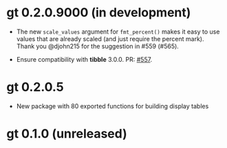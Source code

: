 # gt 0.2.0.9000 (in development)

* The new `scale_values` argument for `fmt_percent()` makes it easy to use values that are already scaled (and just require the percent mark). Thank you @djohn215 for the suggestion in #559 (#565).

* Ensure compatibility with **tibble** 3.0.0. PR: [#557](https://github.com/rstudio/gt/pull/557).

# gt 0.2.0.5

* New package with 80 exported functions for building display tables

# gt 0.1.0 (unreleased)
